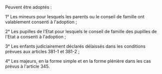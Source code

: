 Peuvent être adoptés :


1° Les mineurs pour lesquels les parents ou le conseil de famille ont valablement consenti à l'adoption ;


2° Les pupilles de l'Etat pour lesquels le conseil de famille des pupilles de l'Etat a consenti à l'adoption ;


3° Les enfants judiciairement déclarés délaissés dans les conditions prévues aux articles 381-1 et 381-2 ;


4° Les majeurs, en la forme simple et en la forme plénière dans les cas prévus à l'article 345.

